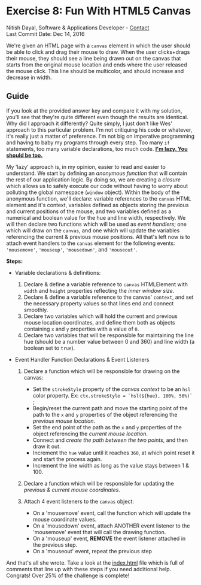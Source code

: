 # Exercise 8: Fun With HTML5 Canvas
Nitish Dayal, Software & Applications Developer - [Contact](http://nitishdayal.me)  
Last Commit Date: Dec 14, 2016

We're given an HTML page with a `canvas` element in which the user should be able
  to click and drag their mouse to draw. When the user clicks+drags their mouse, 
  they should see a line being drawn out on the canvas that starts from the original
  mouse location and ends where the user released the mouse click. This line should
  be multicolor, and should increase and decrease in width.

## Guide

If you look at the provided answer key and compare it with my solution, you'll see that
  they're quite different even though the results are identical. Why did I approach it
  differently? Quite simply, I just don't like Wes' approach to this particular problem.
  I'm not critiquing his code or whatever, it's really just a matter of preference. I'm
  not big on imperative programming and having to baby my programs through every step.
  Too many `if` statements, too many variable declarations, too much code. **[I'm lazy.
  You should be too.](http://threevirtues.com/)**

My 'lazy' approach is, in my opinion, easier to read and easier to understand. We start
  by defining an _anonymous function_ that will contain the rest of our application logic.
  By doing so, we are creating a _closure_ which allows us to safely execute our code
  without having to worry about polluting the global namespace (`window` object). Within
  the body of the anonymous function, we'll declare: variable references to the 
  `canvas` HTML element and it's context, variables defined as objects storing
  the previous and current positions of the mouse, and two variables defined
  as a numerical and boolean value for the hue and line width, respectively. 
  We will then declare two functions which will be used as _event handlers_; one which
  will draw on the `canvas`, and one which will update the variables referencing the 
  current & previous mouse positions. All that's left now is to attach event handlers 
  to the `canvas` element for the following events: `'mousemove'`, `'mouseup'`, 
  `'mousedown'`, and `'mouseout'`.

**Steps:**

- Variable declarations & definitions:

  1. Declare & define a variable reference to `canvas` HTMLElement with `width` and
    `height` properties reflecting the _inner window size_.
  2. Declare & define a variable reference to the canvas' `context`, and set
    the necessary property values so that lines end and connect smoothly.
  3. Declare two variables which will hold the current and previous mouse location
    coordinates, and define them both as objects containing `x` and `y` properties
    with a value of `0`.
  4. Declare two variables that will be responsible for maintaining the line
  hue (should be a number value between 0 and 360) and line width (a boolean set
  to `true`).

- Event Handler Function Declarations & Event Listeners

  1. Declare a function which will be responsible for drawing on the canvas:

      - Set the `strokeStyle` property of the _canvas context_ to be an `hsl`
        color property. Ex: ```ctx.strokeStyle = `hsl(${hue}, 100%, 50%)` ```;
      - Begin/reset the current path and move the starting point of the path to the
        `x` and `y` properties of the object referencing the _previous mouse location_.
      - Set the end point of the path as the `x` and `y` properties of the object
        referencing the _current mouse location_.
      - Connect and _create the path between the two points_, and then draw it out.
      - Increment the `hue` value until it reaches `360`, at which point reset it
        and start the process again.
      - Increment the line width as long as the value stays between 1 & 100.
  
  2. Declare a function which will be responsible for updating the _previous & current mouse
  coordinates_.

  3. Attach 4 event listeners to the `canvas` object:

      - On a 'mousemove' event, call the function which will update the mouse coordinate values.
      - On a 'mousedown' event, attach ANOTHER event listener to the 'mousemove' event that
        will call the drawing function.
      - On a 'mouseup' event, **REMOVE** the event listener attached in the previous step.
      - On a 'mouseout' event, repeat the previous step

And that's all she wrote. Take a look at the [index.html](./index.html) file which is
  full of comments that line up with these steps if you need additional help. Congrats!
  Over 25% of the challenge is complete!